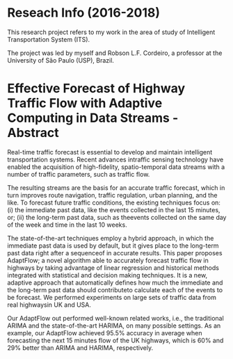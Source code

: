 # Reseach Info (2016-2018)

This research project refers to my work in the area of study of Intelligent Transportation System (ITS).

The project was led by myself and Robson L.F. Cordeiro, a professor at the University of São Paulo (USP), Brazil.

# Effective Forecast of Highway Traffic Flow with Adaptive Computing in Data Streams - Abstract

Real-time traffic forecast is essential to develop and maintain  intelligent  transportation  systems.  Recent  advances  intraffic  sensing  technology  have  enabled  the  acquisition  of  high-fidelity,  spatio-temporal  data  streams  with  a  number  of  traffic parameters,  such  as  traffic  flow.  

The  resulting  streams  are  the basis  for  an  accurate  traffic  forecast,  which  in  turn  improves route navigation, traffic regulation, urban planning, and the like. To forecast future traffic conditions, the existing techniques focus on:  (i)  the  immediate  past  data,  like  the  events  collected  in  the last 15 minutes,  or;  (ii)  the  long-term  past  data,  such  as  theevents  collected  on  the  same  day  of  the  week  and  time  in  the last 10 weeks.  

The  state-of-the-art  techniques  employ  a  hybrid approach,  in  which  the  immediate  past  data  is  used  by  default, but it gives place to the long-term past data right after a sequenceof  in accurate  results.  This  paper  proposes AdaptFlow;  a  novel algorithm  able  to  accurately  forecast  traffic  flow  in  highways by taking advantage of linear regression and historical methods integrated  with  statistical  and  decision  making  techniques.  It  is a  new,  adaptive  approach  that  automatically  defines  how  much the  immediate  and  the  long-term  past  data  should  contributeto  calculate  each  of  the  events  to  be  forecast.  We  performed experiments  on  large  sets  of  traffic  data  from  real  highwaysin   UK   and   USA.   

Our AdaptFlow out performed   well-known related  works,  i.e.,  the  traditional  ARIMA  and  the  state-of-the-art  HARIMA,  on  many  possible  settings.  As  an  example,  our AdaptFlow achieved 95.5% accuracy in average when forecasting the next 15 minutes flow of the UK highways, which is 60% and 29% better  than  ARIMA  and  HARIMA,  respectively.
